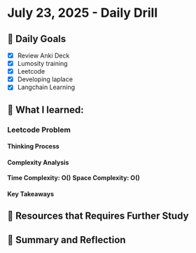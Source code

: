 # July 23, 2025 - Daily Drill

## 🎯 Daily Goals

- [x] Review Anki Deck
- [x] Lumosity training
- [x] Leetcode
- [x] Developing laplace
- [x] Langchain Learning

## 📝 What I learned:

### Leetcode Problem

#### Thinking Process

#### Complexity Analysis

**Time Complexity: O()**
**Space Complexity: O()**

#### Key Takeaways

## 🚀 Resources that Requires Further Study


## 📃 Summary and Reflection
